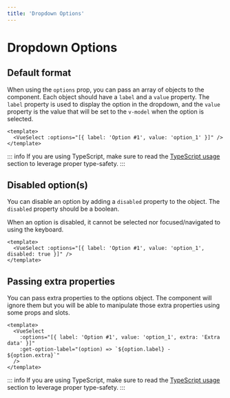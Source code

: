 ```yaml
---
title: 'Dropdown Options'
---
```


# Dropdown Options

## Default format

When using the `options` prop, you can pass an array of objects to the component. Each object should have a `label` and a `value` property. The `label` property is used to display the option in the dropdown, and the `value` property is the value that will be set to the `v-model` when the option is selected.

```vue
<template>
  <VueSelect :options="[{ label: 'Option #1', value: 'option_1' }]" />
</template>
```

::: info
If you are using TypeScript, make sure to read the [TypeScript usage](/typescript) section to leverage proper type-safety.
:::

## Disabled option(s)

You can disable an option by adding a `disabled` property to the object. The `disabled` property should be a boolean.

When an option is disabled, it cannot be selected nor focused/navigated to using the keyboard.

```vue
<template>
  <VueSelect :options="[{ label: 'Option #1', value: 'option_1', disabled: true }]" />
</template>
```

## Passing extra properties

You can pass extra properties to the options object. The component will ignore them but you will be able to manipulate those extra properties using some props and slots.

```vue
<template>
  <VueSelect
    :options="[{ label: 'Option #1', value: 'option_1', extra: 'Extra data' }]"
    :get-option-label="(option) => `${option.label} - ${option.extra}`"
  />
</template>
```

::: info
If you are using TypeScript, make sure to read the [TypeScript usage](/typescript) section to leverage proper type-safety.
:::
